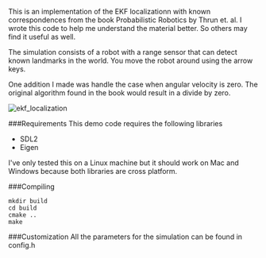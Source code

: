 This is an implementation of the EKF localizationn with known correspondences from the book Probabilistic Robotics by Thrun et. al. I wrote this code to help me understand the material better. So others may find it useful as well.

The simulation consists of a robot with a range sensor that can detect known landmarks in the world. You move the robot around using the arrow keys.

One addition I made was handle the case when angular velocity is zero. The original algorithm found in the book would result in a divide by zero.

![ekf_localization](https://cloud.githubusercontent.com/assets/1471705/23337133/36ce48a4-fc38-11e6-952f-f79a08a3ccc1.png)

###Requirements
This demo code requires the following libraries
- SDL2
- Eigen

I've only tested this on a Linux machine but it should work on Mac and Windows because both libraries are cross platform.

###Compiling
```
mkdir build
cd build
cmake ..
make
```
###Customization
All the parameters for the simulation can be found in config.h
